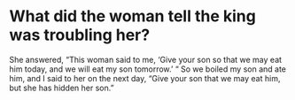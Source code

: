 # What did the woman tell the king was troubling her?

She answered, “This woman said to me, ‘Give your son so that we may eat him today, and we will eat my son tomorrow.’ “ So we boiled my son and ate him, and I said to her on the next day, “Give your son that we may eat him, but she has hidden her son.”
